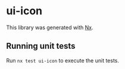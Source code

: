 # ui-icon

This library was generated with [Nx](https://nx.dev).

## Running unit tests

Run `nx test ui-icon` to execute the unit tests.
